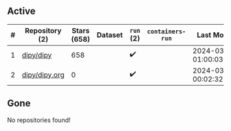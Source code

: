 ## Active
| # | Repository (2) | Stars (658) | Dataset | `run` (2) | `containers-run` | Last Modified |
| --- | --- | --- | --- | --- | --- | --- |
| 1 | [dipy/dipy](https://github.com/dipy/dipy) | 658 |  | :heavy_check_mark: |  | 2024-03-17 01:00:03+00:00 |
| 2 | [dipy/dipy.org](https://github.com/dipy/dipy.org) | 0 |  | :heavy_check_mark: |  | 2024-03-11 00:02:32+00:00 |

## Gone
No repositories found!
